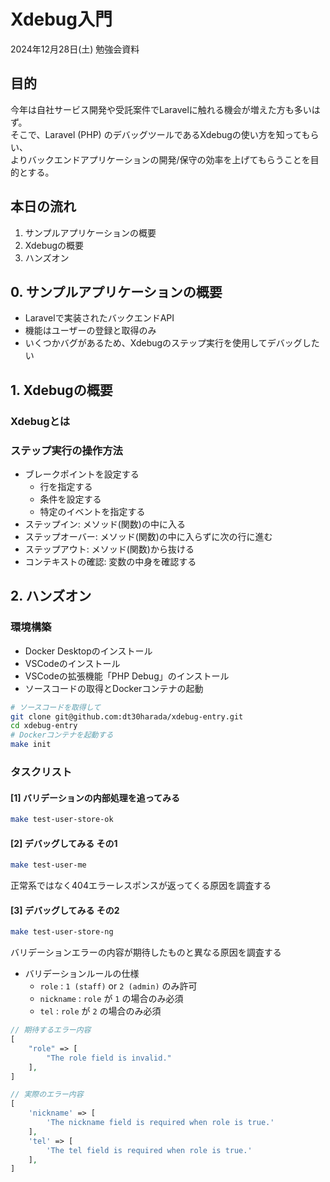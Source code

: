 # Xdebug入門

2024年12月28日(土) 勉強会資料

## 目的

今年は自社サービス開発や受託案件でLaravelに触れる機会が増えた方も多いはず。  
そこで、Laravel (PHP) のデバッグツールであるXdebugの使い方を知ってもらい、  
よりバックエンドアプリケーションの開発/保守の効率を上げてもらうことを目的とする。

## 本日の流れ

1. サンプルアプリケーションの概要
1. Xdebugの概要
1. ハンズオン

## 0. サンプルアプリケーションの概要

- Laravelで実装されたバックエンドAPI
- 機能はユーザーの登録と取得のみ
- いくつかバグがあるため、Xdebugのステップ実行を使用してデバッグしたい

## 1. Xdebugの概要

### Xdebugとは

### ステップ実行の操作方法

- ブレークポイントを設定する
  - 行を指定する
  - 条件を設定する
  - 特定のイベントを指定する
- ステップイン: メソッド(関数)の中に入る
- ステップオーバー: メソッド(関数)の中に入らずに次の行に進む
- ステップアウト: メソッド(関数)から抜ける
- コンテキストの確認: 変数の中身を確認する

## 2. ハンズオン

### 環境構築

- Docker Desktopのインストール
- VSCodeのインストール
- VSCodeの拡張機能「PHP Debug」のインストール
- ソースコードの取得とDockerコンテナの起動

```bash
# ソースコードを取得して
git clone git@github.com:dt30harada/xdebug-entry.git
cd xdebug-entry
# Dockerコンテナを起動する
make init
```

### タスクリスト

#### [1] バリデーションの内部処理を追ってみる

```bash
make test-user-store-ok
```

#### [2] デバッグしてみる その1

```bash
make test-user-me
```

正常系ではなく404エラーレスポンスが返ってくる原因を調査する

#### [3] デバッグしてみる その2

```bash
make test-user-store-ng
```

バリデーションエラーの内容が期待したものと異なる原因を調査する

- バリデーションルールの仕様
  - `role` : `1 (staff)` or `2 (admin)` のみ許可
  - `nickname` : `role` が `1` の場合のみ必須
  - `tel` : `role` が `2` の場合のみ必須

```php
// 期待するエラー内容
[
    "role" => [
        "The role field is invalid."
    ],
]

// 実際のエラー内容
[
    'nickname' => [
        'The nickname field is required when role is true.'
    ],
    'tel' => [
        'The tel field is required when role is true.'
    ],
]
```
